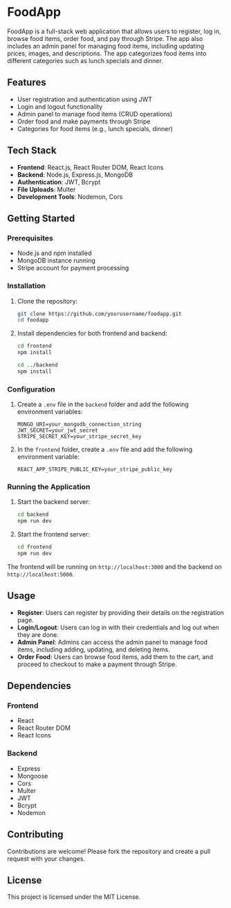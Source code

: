 # FoodApp

FoodApp is a full-stack web application that allows users to register, log in, browse food items, order food, and pay through Stripe. The app also includes an admin panel for managing food items, including updating prices, images, and descriptions. The app categorizes food items into different categories such as lunch specials and dinner.

## Features

- User registration and authentication using JWT
- Login and logout functionality
- Admin panel to manage food items (CRUD operations)
- Order food and make payments through Stripe
- Categories for food items (e.g., lunch specials, dinner)

## Tech Stack

- **Frontend**: React.js, React Router DOM, React Icons
- **Backend**: Node.js, Express.js, MongoDB
- **Authentication**: JWT, Bcrypt
- **File Uploads**: Multer
- **Development Tools**: Nodemon, Cors

## Getting Started

### Prerequisites

- Node.js and npm installed
- MongoDB instance running
- Stripe account for payment processing

### Installation

1. Clone the repository:

    ```bash
    git clone https://github.com/yourusername/foodapp.git
    cd foodapp
    ```

2. Install dependencies for both frontend and backend:

    ```bash
    cd frontend
    npm install

    cd ../backend
    npm install
    ```

### Configuration

1. Create a `.env` file in the `backend` folder and add the following environment variables:

    ```env
    MONGO_URI=your_mongodb_connection_string
    JWT_SECRET=your_jwt_secret
    STRIPE_SECRET_KEY=your_stripe_secret_key
    ```

2. In the `frontend` folder, create a `.env` file and add the following environment variable:

    ```env
    REACT_APP_STRIPE_PUBLIC_KEY=your_stripe_public_key
    ```

### Running the Application

1. Start the backend server:

    ```bash
    cd backend
    npm run dev
    ```

2. Start the frontend server:

    ```bash
    cd frontend
    npm run dev
    ```

The frontend will be running on `http://localhost:3000` and the backend on `http://localhost:5000`.

## Usage

- **Register**: Users can register by providing their details on the registration page.
- **Login/Logout**: Users can log in with their credentials and log out when they are done.
- **Admin Panel**: Admins can access the admin panel to manage food items, including adding, updating, and deleting items.
- **Order Food**: Users can browse food items, add them to the cart, and proceed to checkout to make a payment through Stripe.

## Dependencies

### Frontend

- React
- React Router DOM
- React Icons

### Backend

- Express
- Mongoose
- Cors
- Multer
- JWT
- Bcrypt
- Nodemon

## Contributing

Contributions are welcome! Please fork the repository and create a pull request with your changes.

## License

This project is licensed under the MIT License.
